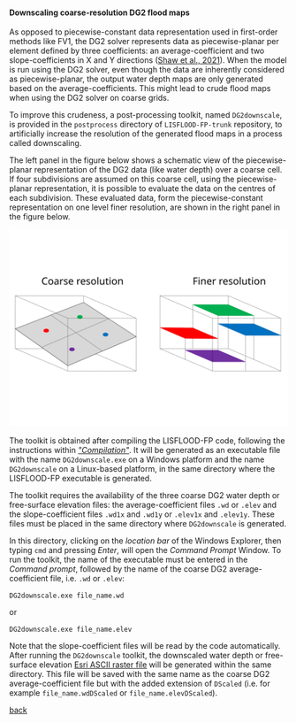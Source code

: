 #### Downscaling coarse-resolution DG2 flood maps

As opposed to piecewise-constant data representation used in first-order methods like FV1, the DG2 solver represents data as piecewise-planar per element defined by three coefficients: an average-coefficient and two slope-coefficients in X and Y directions ([Shaw et al., 2021](https://gmd.copernicus.org/preprints/gmd-2020-340/)). When the model is run using the DG2 solver, even though the data are inherently considered as piecewise-planar, the output water depth maps are only generated based on the average-coefficients. This might lead to crude flood maps when using the DG2 solver on coarse grids.  

To improve this crudeness, a post-processing toolkit, named `DG2downscale`, is provided in the `postprocess` directory of `LISFLOOD-FP-trunk` repository, to artificially increase the resolution of the generated flood maps in a process called downscaling.

The left panel in the figure below shows a schematic view of the piecewise-planar representation of the DG2 data (like water depth) over a coarse cell. If four subdivisions are assumed on this coarse cell, using the piecewise-planar representation, it is possible to evaluate the data on the centres of each subdivision. These evaluated data, form the piecewise-constant representation on one level finer resolution, are shown in the right panel in the figure below.

![Image](/Figures/downscale2.svg)

The toolkit is obtained after compiling the LISFLOOD-FP code, following the instructions within [*"Compilation"*](/LISFLOOD8.0.md). It will be generated as an executable file with the name `DG2downscale.exe` on a Windows platform and the name `DG2downscale` on a Linux-based platform, in the same directory where the LISFLOOD-FP executable is generated.

The toolkit requires the availability of the three coarse DG2 water depth or free-surface elevation files: the average-coefficient files `.wd` or `.elev` and the slope-coefficient files `.wd1x` and `.wd1y` or `.elev1x` and `.elev1y`. These files must be placed in the same directory where `DG2downscale` is generated.

In this directory, clicking on the *location bar* of the Windows Explorer, then typing `cmd` and pressing *Enter*, will open the *Command Prompt* Window. To run the toolkit, the name of the executable must be entered in the *Command prompt*, followed by the name of the coarse DG2 average-coefficient file, i.e. `.wd` or `.elev`:

```
DG2downscale.exe file_name.wd
```
or
```
DG2downscale.exe file_name.elev
```

Note that the slope-coefficient files will be read by the code automatically. After running the `DG2downscale` toolkit, the downscaled water depth or free-surface elevation [Esri ASCII raster file](https://desktop.arcgis.com/en/arcmap/10.3/manage-data/raster-and-images/esri-ascii-raster-format.htm) will be generated within the same directory. This file will be saved with the same name as the coarse DG2 average-coefficient file but with the added extension of `DScaled` (i.e. for example `file_name.wdDScaled` or `file_name.elevDScaled`).

[back](/Desmond_Eden2015.md)
